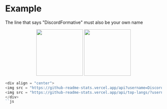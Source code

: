 # Example

The line that says "DiscordFormative" must also be your own name

<div align = "center">
<img src = "https://github-readme-stats.vercel.app/api?username=DiscordFormative&show_icons=true&theme=tokyonight" width = "% 100" height = "150px" />
<img src = "https://github-readme-stats.vercel.app/api/top-langs/?username=DiscordFormative&layout=compact&theme=tokyonight" width = "% 100" height = "150px"  />
</div>

```js
<div align = "center">
<img src = "https://github-readme-stats.vercel.app/api?username=DiscordFormative&show_icons=true&theme=tokyonight" width = "% 100" height = "150px" />
<img src = "https://github-readme-stats.vercel.app/api/top-langs/?username=DiscordFormative&layout=compact&theme=tokyonight" width = "% 100" height = "150px"  />
</div>
``js
